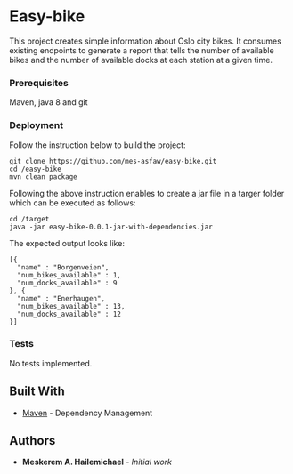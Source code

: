 # Easy-bike

This project creates simple information about Oslo city bikes. It consumes existing endpoints to generate a report that tells the number of available bikes and the number of available docks at each station at a given time.

### Prerequisites

Maven, java 8 and git

### Deployment

Follow the instruction below to build the project:

```
git clone https://github.com/mes-asfaw/easy-bike.git
cd /easy-bike 
mvn clean package
```

Following the above instruction enables to create a jar file in a targer folder which can be executed as follows:

```
cd /target 
java -jar easy-bike-0.0.1-jar-with-dependencies.jar
```

The expected output looks like:

```
[{
  "name" : "Borgenveien",
  "num_bikes_available" : 1,
  "num_docks_available" : 9
}, {
  "name" : "Enerhaugen",
  "num_bikes_available" : 13,
  "num_docks_available" : 12
}]
```

### Tests

No tests implemented.

## Built With

* [Maven](https://maven.apache.org/) - Dependency Management

## Authors

* **Meskerem A. Hailemichael** - *Initial work*